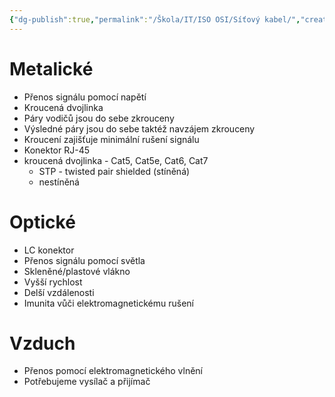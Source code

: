 ```yaml
---
{"dg-publish":true,"permalink":"/Škola/IT/ISO OSI/Síťový kabel/","created":"2024-03-18T20:53:25.167+01:00","updated":"2024-03-13T18:08:45.568+01:00"}
---
```


# Metalické
- Přenos signálu pomocí napětí
- Kroucená dvojlinka
- Páry vodičů jsou do sebe zkrouceny
- Výsledné páry jsou do sebe taktéž navzájem zkrouceny
 - Kroucení zajišťuje minimální rušení signálu
 - Konektor RJ-45  
- kroucená dvojlinka - Cat5, Cat5e, Cat6, Cat7
	- STP - twisted pair shielded (stíněná) 
	- nestíněná
# Optické
- LC konektor
- Přenos signálu pomocí světla
- Skleněné/plastové vlákno
- Vyšší rychlost
- Delší vzdálenosti
- Imunita vůči elektromagnetickému rušení
# Vzduch
- Přenos pomocí elektromagnetického vlnění
- Potřebujeme vysílač a přijímač


